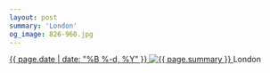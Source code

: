 ```yaml
---
layout: post
summary: 'London'
og_image: 826-960.jpg
---
```


<p>
 <time>
  <a href="/826">
   {{ page.date | date: "%B %-d, %Y" }}
  </a>
 </time>
 <a href="/826">
  <img alt="{{ page.summary }}" data-taken="5/24/2019" sizes="(min-width: 700px) 50vw, calc(100vw - 2rem)" src="{{ site.assets_url }}/826-480.jpg" srcset="{{ site.assets_url }}/826-240.jpg 240w, {{ site.assets_url }}/826-480.jpg 480w, {{ site.assets_url }}/826-720.jpg 720w, {{ site.assets_url }}/826-960.jpg 960w"/>
 </a>
 <span>
  London
 </span>
</p>
